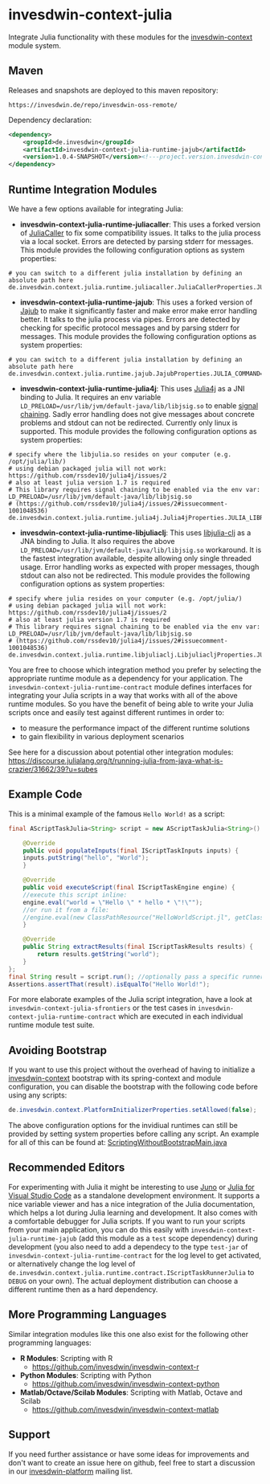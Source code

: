 # invesdwin-context-julia
Integrate Julia functionality with these modules for the [invesdwin-context](https://github.com/subes/invesdwin-context) module system.

## Maven

Releases and snapshots are deployed to this maven repository:
```
https://invesdwin.de/repo/invesdwin-oss-remote/
```

Dependency declaration:
```xml
<dependency>
	<groupId>de.invesdwin</groupId>
	<artifactId>invesdwin-context-julia-runtime-jajub</artifactId>
	<version>1.0.4-SNAPSHOT</version><!---project.version.invesdwin-context-julia-parent-->
</dependency>
```

## Runtime Integration Modules

We have a few options available for integrating Julia:
- **invesdwin-context-julia-runtime-juliacaller**: This uses a forked version of [JuliaCaller](https://github.com/jbytecode/juliacaller/issues/1) to fix some compatibility issues. It talks to the julia process via a local socket. Errors are detected by parsing stderr for messages. This module provides the following configuration options as system properties:
```properties
# you can switch to a different julia installation by defining an absolute path here
de.invesdwin.context.julia.runtime.juliacaller.JuliaCallerProperties.JULIA_COMMAND=julia
```
- **invesdwin-context-julia-runtime-jajub**: This uses a forked version of [Jajub](https://github.com/org-arl/jajub/issues/2) to make it significantly faster and make error make error handling better. It talks to the julia process via pipes. Errors are detected by checking for specific protocol messages and by parsing stderr for messages. This module provides the following configuration options as system properties:
```properties
# you can switch to a different julia installation by defining an absolute path here
de.invesdwin.context.julia.runtime.jajub.JajubProperties.JULIA_COMMAND=julia
```
- **invesdwin-context-julia-runtime-julia4j**: This uses [Julia4j](https://github.com/rssdev10/julia4j/issues/2) as a JNI binding to Julia. It requires an env variable `LD_PRELOAD=/usr/lib/jvm/default-java/lib/libjsig.so` to enable [signal chaining](https://cnuernber.github.io/libjulia-clj/signals.html). Sadly error handling does not give messages about concrete problems and stdout can not be redirected. Currently only linux is supported. This module provides the following configuration options as system properties:
```properties
# specify where the libjulia.so resides on your computer (e.g. /opt/julia/lib/)
# using debian packaged julia will not work: https://github.com/rssdev10/julia4j/issues/2
# also at least julia version 1.7 is required
# This library requires signal chaining to be enabled via the env var: LD_PRELOAD=/usr/lib/jvm/default-java/lib/libjsig.so
# (https://github.com/rssdev10/julia4j/issues/2#issuecomment-1001048536)
de.invesdwin.context.julia.runtime.julia4j.Julia4jProperties.JULIA_LIBRARY_PATH=/opt/julia/lib/
```
- **invesdwin-context-julia-runtime-libjuliaclj**: This uses [libjulia-clj](https://github.com/cnuernber/libjulia-clj/issues/3) as a JNA binding to Julia. It also requires the above `LD_PRELOAD=/usr/lib/jvm/default-java/lib/libjsig.so` workaround. It is the fastest integration available, despite allowing only single threaded usage. Error handling works as expected with proper messages, though stdout can also not be redirected. This module provides the following configuration options as system properties:
```properties
# specify where julia resides on your computer (e.g. /opt/julia/)
# using debian packaged julia will not work: https://github.com/rssdev10/julia4j/issues/2
# also at least julia version 1.7 is required
# This library requires signal chaining to be enabled via the env var: LD_PRELOAD=/usr/lib/jvm/default-java/lib/libjsig.so
# (https://github.com/rssdev10/julia4j/issues/2#issuecomment-1001048536)
de.invesdwin.context.julia.runtime.libjuliaclj.LibjuliacljProperties.JULIA_HOME=/opt/julia/
```

You are free to choose which integration method you prefer by selecting the appropriate runtime module as a dependency for your application. The `invesdwin-context-julia-runtime-contract` module defines interfaces for integrating your Julia scripts in a way that works with all of the above runtime modules. So you have the benefit of being able to write your Julia scripts once and easily test against different runtimes in order to: 
- to measure the performance impact of the different runtime solutions
- to gain flexibility in various deployment scenarios

See here for a discussion about potential other integration modules: https://discourse.julialang.org/t/running-julia-from-java-what-is-crazier/31662/39?u=subes

## Example Code

This is a minimal example of the famous `Hello World!` as a script:

```java
final AScriptTaskJulia<String> script = new AScriptTaskJulia<String>() {

    @Override
    public void populateInputs(final IScriptTaskInputs inputs) {
	inputs.putString("hello", "World");
    }

    @Override
    public void executeScript(final IScriptTaskEngine engine) {
	//execute this script inline:
	engine.eval("world = \"Hello \" * hello * \"!\"");
	//or run it from a file:
	//engine.eval(new ClassPathResource("HelloWorldScript.jl", getClass()));
    }

    @Override
    public String extractResults(final IScriptTaskResults results) {
        return results.getString("world");
    }
};
final String result = script.run(); //optionally pass a specific runner as an argument here
Assertions.assertThat(result).isEqualTo("Hello World!");
```

For more elaborate examples of the Julia script integration, have a look at `invesdwin-context-julia-sfrontiers` or the test cases in `invesdwin-context-julia-runtime-contract` which are executed in each individual runtime module test suite.

## Avoiding Bootstrap

If you want to use this project without the overhead of having to initialize a [invesdwin-context](https://github.com/invesdwin/invesdwin-context) bootstrap with its spring-context and module configuration, you can disable the bootstrap with the following code before using any scripts:

```java
de.invesdwin.context.PlatformInitializerProperties.setAllowed(false);
```

The above configuration options for the invidiual runtimes can still be provided by setting system properties before calling any script. An example for all of this can be found at: [ScriptingWithoutBootstrapMain.java](https://github.com/invesdwin/invesdwin-context/blob/master/tests/otherproject-noparent-bom-test/src/main/java/com/otherproject/scripting/ScriptingWithoutBootstrapMain.java)

## Recommended Editors

For experimenting with Julia it might be interesting to use [Juno](https://junolab.org/) or [Julia for Visual Studio Code](https://www.julia-vscode.org/) as a standalone development environment. It supports a nice variable viewer and has a nice integration of the Julia documentation, which helps a lot during Julia learning and development. It also comes with a comfortable debugger for Julia scripts.
If you want to run your scripts from your main application, you can do this easily with `invesdwin-context-julia-runtime-jajub` (add this module as a `test` scope dependency) during development (you also need to add a dependecy to the type `test-jar` of `invesdwin-context-julia-runtime-contract` for the log level to get activated, or alternatively change the log level of `de.invesdwin.context.julia.runtime.contract.IScriptTaskRunnerJulia` to `DEBUG` on your own). The actual deployment distribution can choose a different runtime then as a hard dependency.

## More Programming Languages

Similar integration modules like this one also exist for the following other programming languages: 

- **R Modules**: Scripting with R
	- https://github.com/invesdwin/invesdwin-context-r 
- **Python Modules**: Scripting with Python
	- https://github.com/invesdwin/invesdwin-context-python
- **Matlab/Octave/Scilab Modules**: Scripting with Matlab, Octave and Scilab
	- https://github.com/invesdwin/invesdwin-context-matlab


## Support

If you need further assistance or have some ideas for improvements and don't want to create an issue here on github, feel free to start a discussion in our [invesdwin-platform](https://groups.google.com/forum/#!forum/invesdwin-platform) mailing list.
